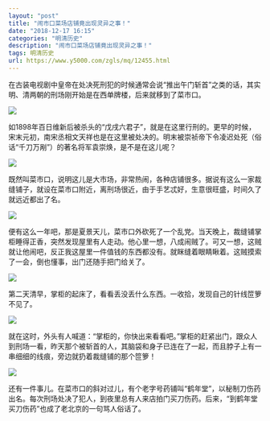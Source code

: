 ```yaml
---
layout: "post"
title: "闹市口菜场店铺竟出现灵异之事！"
date: "2018-12-17 16:15"
categories: "明清历史"
description: "闹市口菜场店铺竟出现灵异之事！"
tags: 明清历史
url: https://www.y5000.com/zgls/mq/12455.html
---
```






在古装电视剧中皇帝在处决死刑犯的时候通常会说“推出午门斩首”之类的话，其实明、清两朝的刑场刚开始是在西单牌楼，后来就移到了菜市口。

![](https://img.y5000.com/uploads/allimg/170206/8-1F2061K423532.jpg)

如1898年百日维新后被杀头的“戊戌六君子”，就是在这里行刑的。更早的时候，宋末元初，南宋丞相文天祥也是在这里被处决的。明末被崇祯帝下令凌迟处死（俗话“千刀万剐”）的著名将军袁崇焕，是不是在这儿呢？

![](https://img.y5000.com/uploads/allimg/170206/1KZJ3D-0.jpg)

既然叫菜市口，说明这儿是大市场，非常热闹，各种店铺很多。据说有这么一家裁缝铺子，就设在菜市口附近，离刑场很近，由于手艺忒好，生意很旺盛，时间久了就远近都出了名。

![](https://img.y5000.com/uploads/allimg/170206/8-1F2061K413L7.jpg)

便有这么一年吧，那是夏景天儿，菜市口外砍死了一个乱党。当天晚上，裁缝铺掌柜睡得正香，突然发现屋里有人走动。他心里一想，八成闹贼了。可又一想，这贼就让他闹吧，反正我这屋里一件值钱的东西都没有。就眯缝着眼睛瞅着。这贼摸索了一会，倒也懂事，出门还随手把门给关了。

![](https://img.y5000.com/uploads/allimg/170206/1KZHB5-1.jpg)

第二天清早，掌柜的起床了，看看丢没丢什么东西。一收拾，发现自己的针线笸箩不见了。

![](https://img.y5000.com/uploads/allimg/170206/8-1F2061K436133.jpg)

就在这时，外头有人喊道：“掌柜的，你快出来看看吧。”掌柜的赶紧出门，跟众人到刑场一看，昨天那个被斩首的人，其脑袋和身子已连在了一起，而且脖子上有一串细细的线痕，旁边就扔着裁缝铺的那个笸箩！

![](https://img.y5000.com/uploads/allimg/170206/8-1F2061K444200.jpg)

还有一件事儿。在菜市口的斜对过儿，有个老字号药铺叫“鹤年堂”，以秘制刀伤药出名。每次刑场处决了犯人，到夜里总有人来店拍门买刀伤药。后来，“到鹤年堂买刀伤药”也成了老北京的一句骂人俗话了。
